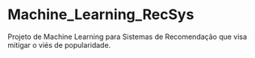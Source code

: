 # Machine_Learning_RecSys
Projeto de Machine Learning para Sistemas de Recomendação que visa mitigar o viés de popularidade.
